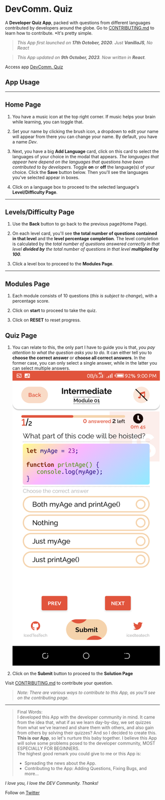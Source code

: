 # DevComm. Quiz

A **Developer Quiz App**, packed with questions from different languages contributed by developers around the globe. Go to [CONTRIBUTING.md](./CONTRIBUTING.md) to learn how to contribute. *It's pretty simple.

> *This App first launched on **17th October, 2020**. Just **VanillaJS**, No React*

> *This App updated on **9th October, 2023**. Now written in **React**.*

Access app [DevComm. Quiz](https://devcomm-quiz.netlify.app/)

## App Usage
---
**Home Page**
---
1. You have a music icon at the top right corner. If music helps your brain while learning, you can toggle that.

2. Set your name by clicking the brush icon, a dropdown to edit your name will appear from there you can change your name. By default, you have a name *Dev*.


3. Next, you have a big **Add Language** card, click on this card to select the languages of your choice in the modal that appears. *The languages that appear here depend on the languages that questions have been contributed to by developers.* Toggle **on** or **off** the language(s) of your choice. Click the **Save** button below. Then you'll see the languages you've selected appear in boxes.

4. Click on a language box to proceed to the selected language's **Level/Difficulty Page**.

---

**Levels/Difficulty Page**
---
1. Use the **Back** button to go back to the previous page(Home Page).

2. On each level card, you'll see **the total number of questions contained in that level** and the **level percentage completion**. The level completion is calculated by the *total number of questions answered correctly in that level **divided by** the total number of questions in that level **multiplied by 100**.*

3. Click a level box to proceed to the **Modules Page**.
---

**Modules Page**
---
1. Each module consists of 10 questions (*this is subject to change*), with a percentage score.

2. Click on **start** to proceed to take the quiz.

3. Click on **RESET** to reset progress.

**Quiz Page**
---
1. You can relate to this, the only part I have to guide you is that, *you pay attention to what the question asks you to do.* It can either tell you to **choose the correct answer** or **choose all correct answers**. In the former case, you can only select a single answer, while in the latter you can select multiple answers.
![Quiz Page](/quiz-page.png)

2. Click on the **Submit** button to proceed to the **Solution Page** 

Visit [CONTRIBUTING.md](/CONTRIBUTING.md) to contribute your question.

> *Note: There are various ways to contribute to this App, as you'll see on the contributing page.*
---
> Final Words:\
I developed this App with the developer community in mind. It came from the idea that, what if as we learn day-by-day, we set quizzes from what we've learned and share them with others, and also gain from others by solving their quizzes? And so I decided to create this. **This is our App**, so let's nurture this baby together. I believe this App will solve some problems posed to the developer community, MOST ESPECIALLY FOR BEGINNERS.\
The highest good remark you could give to me or this App is:
> * Spreading the news about the App.
> * Contributing to the App: Adding Questions, Fixing Bugs, and more...

*I love you, I love the DEV Community. Thanks!*

Follow on [Twitter](https://twitter.com/oluwarinolasam2)
